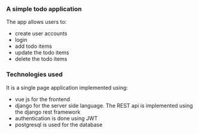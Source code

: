 ### A simple todo application

The app allows users to:
- create user accounts
- login
- add todo items
- update the todo items
- delete the todo items

### Technologies used

It is a single page application implemented using:
- vue js for the frontend
- django for the server side language. The REST api is implemented using the django rest framework
- authentication is done using JWT
- postgresql is used for the database
